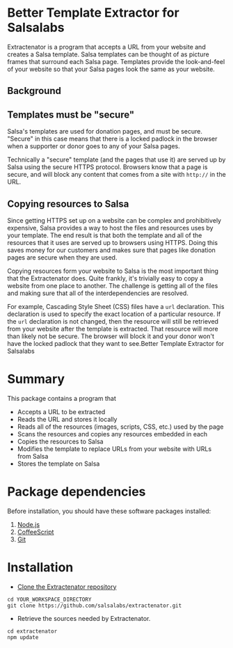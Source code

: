 # Better Template Extractor for Salsalabs

Extractenator is a program that accepts a URL from your website and creates a 
Salsa template.  Salsa templates can be thought of as picture frames that surround
each Salsa page.  Templates provide the look-and-feel of your website so that 
your Salsa pages look the same as your website.

## Background

## Templates must be "secure"

Salsa's templates are used for donation pages, and must be secure.  "Secure" in
this case means that there is a locked padlock in the browser when a supporter or
donor goes to any of your Salsa pages.

Technically a "secure" template (and the pages that use it) are served up by 
Salsa using the secure HTTPS protocol.  Browsers know that a page is secure, and
will block any content that comes from a site with `http://` in the URL.

## Copying resources to Salsa

Since getting HTTPS set up on a website can be complex and prohibitively expensive,
Salsa provides a way to host the files and resources uses by your template.  The
end result is that both the template and all of the resources that it uses are
served up to browsers using HTTPS.  Doing this saves money for our customers and
makes sure that pages like donation pages are secure when they are used.

Copying resources form your website to Salsa is the most important thing that
the Extractenator does.  Quite frankly, it's trivially easy to copy a website from 
one place to another.  The challenge is getting all of the files and making sure
that all of the interdependencies are resolved.

For example, Cascading Style Sheet (CSS) files have a `url` declaration.  This
declaration is used to specify the exact location of a particular resource.  If
the `url` declaration is not changed, then the resource will still be retrieved
from your website after the template is extracted.  That resource will more than
likely not be secure.  The browser will block it and your donor won't have the
locked padlock that they want to see.Better Template Extractor for Salsalabs

# Summary

This package contains a program that

* Accepts a URL to be extracted
* Reads the URL and stores it locally
* Reads all of the resources (images, scripts, CSS, etc.) used by the page
* Scans the resources and copies any resources embedded in each
* Copies the resources to Salsa
* Modifies the template to replace URLs from your website with URLs from Salsa
* Stores the template on Salsa

# Package dependencies

Before installation, you should have these software packages installed:

1. [Node.js](http://nodejs.org/ "Node.js's Homepage")
2. [CoffeeScript](http://coffeescript.org/ "Coffeescript's Homepage")
3. [Git](http://git-scm.com/ "Homepage for the Git source control program")

# Installation

* [Clone the Extractenator repository](https://github.com/salsalabs/extractenator)
```
cd YOUR_WORKSPACE_DIRECTORY
git clone https://github.com/salsalabs/extractenator.git
```
* Retrieve the sources needed by Extractenator.
```
cd extractenator
npm update
```

